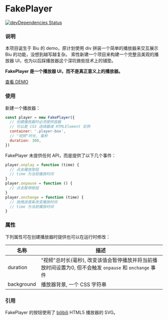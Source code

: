 # FakePlayer
[![devDependencies Status](https://david-dm.org/biu-danmaku/fake-player/dev-status.svg)](https://david-dm.org/biu-danmaku/fake-player?type=dev)

### 说明
本项目诞生于 Biu 的 demo，原计划使用 div 拼装一个简单的播放器来交互展示 Biu 的功能，没想到越写越复杂。
索性新建一个项目来构建一个完整且美观的播放器 UI，也为以后踩播放器这个深坑做些技术上的铺垫。

**FakePlayer 是一个播放器 UI，而不是真正意义上的播放器。**

[查看 DEMO](https://biu-danmaku.github.io/fake-player/demo/)

### 使用

新建一个播放器：
```js
const player = new FakePlayer({
  // 创建播放器时必须提供容器
  // 可以是 CSS 选择器或 HTMLElement 实例
  container: '.player-box',
  // "视频"时长, 毫秒
  duration: 300,
})
```

FakePlayer 未提供任何 API，而是提供了以下几个事件：
```js
player.onplay = function (time) {
  // 点击播放按钮
  // time 为当前播放时间
}
player.onpause = function () {
  // 点击暂停按钮
}
player.onchange = function (time) {
  // 拖拽进度条改变播放时间
  // time 为当前播放时间
}
```

### 属性
下列属性可在创建播放器时提供也可以在运行时修改：

名称|描述
-|-
duration|"视频"总时长(毫秒), 改变该值会暂停播放并将当前播放时间设置为0, 但不会触发 `onpause` 和 `onchange` 事件
background|播放器背景, 一个 CSS 字符串

### 引用
FakePlayer 的按钮使用了 [bilibili](https://www.bilibili.com) HTML5 播放器的 SVG。
